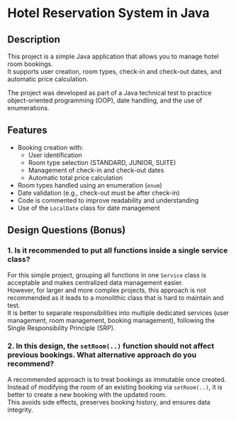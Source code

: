 # Hotel Reservation System in Java

## Description

This project is a simple Java application that allows you to manage hotel room bookings.  
It supports user creation, room types, check-in and check-out dates, and automatic price calculation.

The project was developed as part of a Java technical test to practice object-oriented programming (OOP), date handling, and the use of enumerations.

## Features

- Booking creation with:
  - User identification
  - Room type selection (STANDARD, JUNIOR, SUITE)
  - Management of check-in and check-out dates
  - Automatic total price calculation
- Room types handled using an enumeration (`enum`)
- Date validation (e.g., check-out must be after check-in)
- Code is commented to improve readability and understanding
- Use of the `LocalDate` class for date management


## Design Questions (Bonus)



### 1. Is it recommended to put all functions inside a single service class?

For this simple project, grouping all functions in one `Service` class is acceptable and makes centralized data management easier.  
However, for larger and more complex projects, this approach is not recommended as it leads to a monolithic class that is hard to maintain and test.  
It is better to separate responsibilities into multiple dedicated services (user management, room management, booking management), following the Single Responsibility Principle (SRP).

### 2. In this design, the `setRoom(..)` function should not affect previous bookings. What alternative approach do you recommend?

A recommended approach is to treat bookings as immutable once created.  
Instead of modifying the room of an existing booking via `setRoom(..)`, it is better to create a new booking with the updated room.  
This avoids side effects, preserves booking history, and ensures data integrity.


